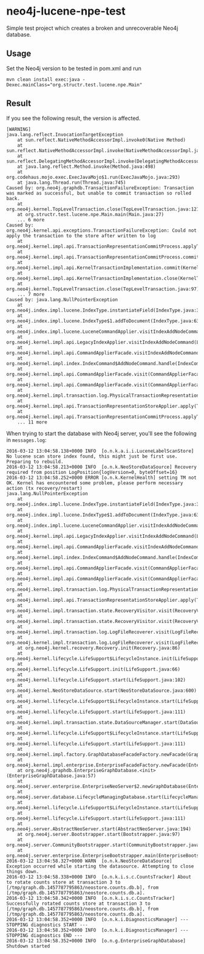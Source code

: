 # neo4j-lucene-npe-test

Simple test project which creates a broken and unrecoverable Neo4j database.

## Usage

Set the Neo4j version to be tested in pom.xml and run 

    mvn clean install exec:java -Dexec.mainClass="org.structr.test.lucene.npe.Main"

## Result

If you see the following result, the version is affected.

	[WARNING] 
	java.lang.reflect.InvocationTargetException
		at sun.reflect.NativeMethodAccessorImpl.invoke0(Native Method)
		at sun.reflect.NativeMethodAccessorImpl.invoke(NativeMethodAccessorImpl.java:62)
		at sun.reflect.DelegatingMethodAccessorImpl.invoke(DelegatingMethodAccessorImpl.java:43)
		at java.lang.reflect.Method.invoke(Method.java:498)
		at org.codehaus.mojo.exec.ExecJavaMojo$1.run(ExecJavaMojo.java:293)
		at java.lang.Thread.run(Thread.java:745)
	Caused by: org.neo4j.graphdb.TransactionFailureException: Transaction was marked as successful, but unable to commit transaction so rolled back.
		at org.neo4j.kernel.TopLevelTransaction.close(TopLevelTransaction.java:121)
		at org.structr.test.lucene.npe.Main.main(Main.java:27)
		... 6 more
	Caused by: org.neo4j.kernel.api.exceptions.TransactionFailureException: Could not apply the transaction to the store after written to log
		at org.neo4j.kernel.impl.api.TransactionRepresentationCommitProcess.applyToStore(TransactionRepresentationCommitProcess.java:105)
		at org.neo4j.kernel.impl.api.TransactionRepresentationCommitProcess.commit(TransactionRepresentationCommitProcess.java:58)
		at org.neo4j.kernel.impl.api.KernelTransactionImplementation.commit(KernelTransactionImplementation.java:565)
		at org.neo4j.kernel.impl.api.KernelTransactionImplementation.close(KernelTransactionImplementation.java:458)
		at org.neo4j.kernel.TopLevelTransaction.close(TopLevelTransaction.java:97)
		... 7 more
	Caused by: java.lang.NullPointerException
		at org.neo4j.index.impl.lucene.IndexType.instantiateField(IndexType.java:318)
		at org.neo4j.index.impl.lucene.IndexType$1.addToDocument(IndexType.java:63)
		at org.neo4j.index.impl.lucene.LuceneCommandApplier.visitIndexAddNodeCommand(LuceneCommandApplier.java:65)
		at org.neo4j.kernel.impl.api.LegacyIndexApplier.visitIndexAddNodeCommand(LegacyIndexApplier.java:137)
		at org.neo4j.kernel.impl.api.CommandApplierFacade.visitIndexAddNodeCommand(CommandApplierFacade.java:232)
		at org.neo4j.kernel.impl.index.IndexCommand$AddNodeCommand.handle(IndexCommand.java:150)
		at org.neo4j.kernel.impl.api.CommandApplierFacade.visit(CommandApplierFacade.java:82)
		at org.neo4j.kernel.impl.api.CommandApplierFacade.visit(CommandApplierFacade.java:45)
		at org.neo4j.kernel.impl.transaction.log.PhysicalTransactionRepresentation.accept(PhysicalTransactionRepresentation.java:69)
		at org.neo4j.kernel.impl.api.TransactionRepresentationStoreApplier.apply(TransactionRepresentationStoreApplier.java:111)
		at org.neo4j.kernel.impl.api.TransactionRepresentationCommitProcess.applyToStore(TransactionRepresentationCommitProcess.java:100)
		... 11 more


When trying to start the database with Neo4j server, you'll see the following in `messages.log`:

	2016-03-12 13:04:58.138+0000 INFO  [o.n.k.a.i.i.LuceneLabelScanStore] No lucene scan store index found, this might just be first use. Preparing to rebuild.
	2016-03-12 13:04:58.213+0000 INFO  [o.n.k.NeoStoreDataSource] Recovery required from position LogPosition{logVersion=0, byteOffset=16}
	2016-03-12 13:04:58.252+0000 ERROR [o.n.k.KernelHealth] setting TM not OK. Kernel has encountered some problem, please perform necessary action (tx recovery/restart)
	java.lang.NullPointerException
		at org.neo4j.index.impl.lucene.IndexType.instantiateField(IndexType.java:318)
		at org.neo4j.index.impl.lucene.IndexType$1.addToDocument(IndexType.java:63)
		at org.neo4j.index.impl.lucene.LuceneCommandApplier.visitIndexAddNodeCommand(LuceneCommandApplier.java:65)
		at org.neo4j.kernel.impl.api.LegacyIndexApplier.visitIndexAddNodeCommand(LegacyIndexApplier.java:137)
		at org.neo4j.kernel.impl.api.CommandApplierFacade.visitIndexAddNodeCommand(CommandApplierFacade.java:232)
		at org.neo4j.kernel.impl.index.IndexCommand$AddNodeCommand.handle(IndexCommand.java:150)
		at org.neo4j.kernel.impl.api.CommandApplierFacade.visit(CommandApplierFacade.java:82)
		at org.neo4j.kernel.impl.api.CommandApplierFacade.visit(CommandApplierFacade.java:45)
		at org.neo4j.kernel.impl.transaction.log.PhysicalTransactionRepresentation.accept(PhysicalTransactionRepresentation.java:69)
		at org.neo4j.kernel.impl.api.TransactionRepresentationStoreApplier.apply(TransactionRepresentationStoreApplier.java:111)
		at org.neo4j.kernel.impl.transaction.state.RecoveryVisitor.visit(RecoveryVisitor.java:73)
		at org.neo4j.kernel.impl.transaction.state.RecoveryVisitor.visit(RecoveryVisitor.java:37)
		at org.neo4j.kernel.impl.transaction.log.LogFileRecoverer.visit(LogFileRecoverer.java:71)
		at org.neo4j.kernel.impl.transaction.log.LogFileRecoverer.visit(LogFileRecoverer.java:33)
		at org.neo4j.kernel.recovery.Recovery.init(Recovery.java:86)
		at org.neo4j.kernel.lifecycle.LifeSupport$LifecycleInstance.init(LifeSupport.java:424)
		at org.neo4j.kernel.lifecycle.LifeSupport.init(LifeSupport.java:66)
		at org.neo4j.kernel.lifecycle.LifeSupport.start(LifeSupport.java:102)
		at org.neo4j.kernel.NeoStoreDataSource.start(NeoStoreDataSource.java:600)
		at org.neo4j.kernel.lifecycle.LifeSupport$LifecycleInstance.start(LifeSupport.java:452)
		at org.neo4j.kernel.lifecycle.LifeSupport.start(LifeSupport.java:111)
		at org.neo4j.kernel.impl.transaction.state.DataSourceManager.start(DataSourceManager.java:112)
		at org.neo4j.kernel.lifecycle.LifeSupport$LifecycleInstance.start(LifeSupport.java:452)
		at org.neo4j.kernel.lifecycle.LifeSupport.start(LifeSupport.java:111)
		at org.neo4j.kernel.impl.factory.GraphDatabaseFacadeFactory.newFacade(GraphDatabaseFacadeFactory.java:139)
		at org.neo4j.kernel.impl.enterprise.EnterpriseFacadeFactory.newFacade(EnterpriseFacadeFactory.java:40)
		at org.neo4j.graphdb.EnterpriseGraphDatabase.<init>(EnterpriseGraphDatabase.java:57)
		at org.neo4j.server.enterprise.EnterpriseNeoServer$2.newGraphDatabase(EnterpriseNeoServer.java:67)
		at org.neo4j.server.database.LifecycleManagingDatabase.start(LifecycleManagingDatabase.java:95)
		at org.neo4j.kernel.lifecycle.LifeSupport$LifecycleInstance.start(LifeSupport.java:452)
		at org.neo4j.kernel.lifecycle.LifeSupport.start(LifeSupport.java:111)
		at org.neo4j.server.AbstractNeoServer.start(AbstractNeoServer.java:194)
		at org.neo4j.server.Bootstrapper.start(Bootstrapper.java:97)
		at org.neo4j.server.CommunityBootstrapper.start(CommunityBootstrapper.java:48)
		at org.neo4j.server.enterprise.EnterpriseBootstrapper.main(EnterpriseBootstrapper.java:32)
	2016-03-12 13:04:58.327+0000 WARN  [o.n.k.NeoStoreDataSource] Exception occurred while starting the datasource. Attempting to close things down.
	2016-03-12 13:04:58.338+0000 INFO  [o.n.k.i.s.c.CountsTracker] About to rotate counts store at transaction 3 to [/tmp/graph.db.1457787795863/neostore.counts.db.b], from [/tmp/graph.db.1457787795863/neostore.counts.db.a].
	2016-03-12 13:04:58.342+0000 INFO  [o.n.k.i.s.c.CountsTracker] Successfully rotated counts store at transaction 3 to [/tmp/graph.db.1457787795863/neostore.counts.db.b], from [/tmp/graph.db.1457787795863/neostore.counts.db.a].
	2016-03-12 13:04:58.352+0000 INFO  [o.n.k.i.DiagnosticsManager] --- STOPPING diagnostics START ---
	2016-03-12 13:04:58.352+0000 INFO  [o.n.k.i.DiagnosticsManager] --- STOPPING diagnostics END ---
	2016-03-12 13:04:58.352+0000 INFO  [o.n.g.EnterpriseGraphDatabase] Shutdown started
